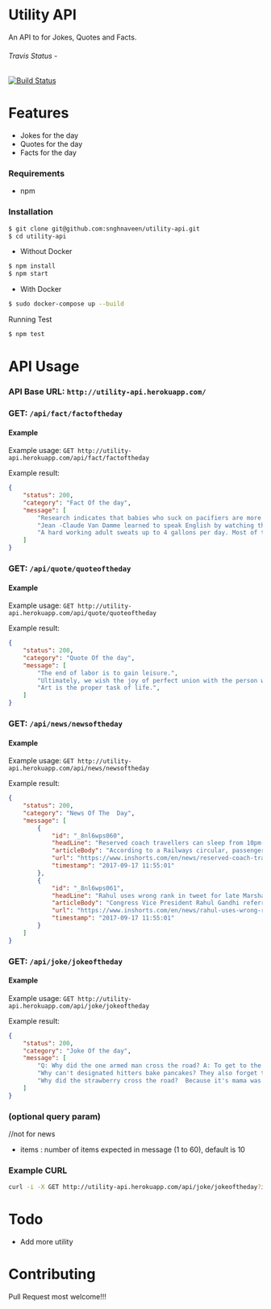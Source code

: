 
Utility API
======
An API to for Jokes, Quotes and Facts.

###### Travis Status - 
[![Build Status](https://api.travis-ci.org/snghnaveen/utility-api.svg?branch=master)](https://travis-ci.org/snghnaveen/utility-api)


# Features

* Jokes for the day 
* Quotes for the day
* Facts for the day

### Requirements

- npm

### Installation
```sh
$ git clone git@github.com:snghnaveen/utility-api.git
$ cd utility-api
```

- Without Docker

```sh
$ npm install
$ npm start
```
- With Docker 
```sh
$ sudo docker-compose up --build
```

Running Test
``` sh
$ npm test
```

# API Usage
### API Base URL: `http://utility-api.herokuapp.com/`

### GET: `/api/fact/factoftheday`
#### Example
Example usage: `GET http://utility-api.herokuapp.com/api/fact/factoftheday`

Example result:
```json
{
    "status": 200,
    "category": "Fact Of the day",
    "message": [
        "Research indicates that babies who suck on pacifiers are more prone to ear aches.",
        "Jean -Claude Van Damme learned to speak English by watching the cartoon 'The Flintstones.",
        "A hard working adult sweats up to 4 gallons per day. Most of the sweat evaporates before a person realizes it's there, though!"
    ]
}
```


### GET: `/api/quote/quoteoftheday`
#### Example
Example usage: `GET http://utility-api.herokuapp.com/api/quote/quoteoftheday`

Example result:
```json
{
    "status": 200,
    "category": "Quote Of the day",
    "message": [
        "The end of labor is to gain leisure.",
        "Ultimately, we wish the joy of perfect union with the person we love.",
        "Art is the proper task of life.",
    ]
}
```

### GET: `/api/news/newsoftheday`
#### Example
Example usage: `GET http://utility-api.herokuapp.com/api/news/newsoftheday`

Example result:
```json
{
    "status": 200,
    "category": "News Of The  Day",
    "message": [
        {
            "id": "_8nl6wps060",
            "headLine": "Reserved coach travellers can sleep from 10pm-6am: Railways",
            "articleBody": "According to a Railways circular, passengers in reserved coaches of trains will now only be allowed to sleep between 10 pm and 6 am. The provision comes in place to allow others to sit on seats for the remaining time, after officials reported issues between passengers over sleeping arrangements. The rule, however, exempts sick and disabled passengers, and pregnant ladies.",
            "url": "https://www.inshorts.com/en/news/reserved-coach-travellers-can-sleep-from-10pm6am-railways-1505643774888",
            "timestamp": "2017-09-17 11:55:01"
        },
        {
            "id": "_8nl6wps061",
            "headLine": "Rahul uses wrong rank in tweet for late Marshal Arjan Singh",
            "articleBody": "Congress Vice President Rahul Gandhi referred to late Marshal of the Indian Air Force Arjan Singh as \"Air Marshal Arjan Singh\", while condoling his death. He also misspelled \"deepest\" in his tweet, writing \"Deppeset\". Notably, Air Marshal is used for 3-star officers of the Air Force, while Marshal Singh was India's only 5-star-ranked IAF officer.",
            "url": "https://www.inshorts.com/en/news/rahul-uses-wrong-rank-in-tweet-for-late-marshal-arjan-singh-1505636684101",
            "timestamp": "2017-09-17 11:55:01"
        }
    ]
}
```


### GET: `/api/joke/jokeoftheday`
#### Example
Example usage: `GET http://utility-api.herokuapp.com/api/joke/jokeoftheday`

Example result:
```json
{
    "status": 200,
    "category": "Joke Of the day",
    "message": [
        "Q: Why did the one armed man cross the road? A: To get to the second hand shop.",
        "Why can't designated hitters bake pancakes? They also forget the batter.",
        "Why did the strawberry cross the road?  Because it's mama was in a jam!",
    ]
}
```

### (optional query param)
//not for news
- items : number of items expected in message (1 to 60), default is 10

### Example CURL
```sh
curl -i -X GET http://utility-api.herokuapp.com/api/joke/jokeoftheday?items=4
```
# Todo
* Add more utility

# Contributing
Pull Request most welcome!!!